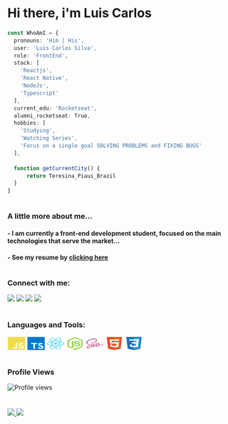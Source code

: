 # Hi there, i'm Luis Carlos


```typescript
const WhoAmI = {
  pronouns: 'Him | His',
  user: 'Luis Carlos Silva',
  role: 'FrontEnd',
  stack: [
    'Reactjs',
    'React Native',
    'NodeJs',
    'Typescript'
  ],
  current_edu: 'Rocketseat',
  alumni_rocketseat: True,
  hobbies: [
    'Studying',
    'Watching Series',
    'Focus on a single goal SOLVING PROBLEMS and FIXING BUGS'
  ],

  function getCurrentCity() {
	  return Teresina_Piaui_Brazil
  }
}
```
#
<h3>A little more about me...</h3>

#### - I am currently a front-end development student, focused on the main technologies that serve the market...

#### - See my resume by <a  target="blank" href="https://www.canva.com/design/DAEtUbyAXUs/Khgmnq93FXMgjaElRgcKaA/view">clicking here</a>


#
<h3>Connect with me:</h3>

<div>
  <a href="https://wa.link/af0wor" target="_blank"><img src="https://img.shields.io/badge/WhatsApp-25D366?style=for-the-badge&logo=whatsapp&logoColor=white"></a>
  <a href="https://instagram.com/luis_carlos__ofc" target="_blank"><img src="https://img.shields.io/badge/-Instagram-%23E4405F?style=for-the-badge&logo=instagram&logoColor=white" target="_blank"></a>
  <a href = "mailto:luiscarlossilva.dev@gmail.com"><img src="https://img.shields.io/badge/-Gmail-%23333?style=for-the-badge&logo=gmail&logoColor=white" target="_blank"></a>
  <a href="https://www.linkedin.com/in/luis-carlos-silva-8856881b4" target="_blank"><img src="https://img.shields.io/badge/-LinkedIn-%230077B5?style=for-the-badge&logo=linkedin&logoColor=white" target="_blank"></a> 
</div>

#
<h3>Languages and Tools:</h3>

<div style="display: inline_block">
  <img align="center" alt="Rafa-Js" height="30" width="40" src="https://raw.githubusercontent.com/devicons/devicon/master/icons/javascript/javascript-plain.svg">
  <img align="center" alt="Rafa-Ts" height="30" width="40" src="https://raw.githubusercontent.com/devicons/devicon/master/icons/typescript/typescript-plain.svg">
  <img align="center" alt="Rafa-React" height="30" width="40" src="https://raw.githubusercontent.com/devicons/devicon/master/icons/react/react-original.svg">
  <img align="center" alt="Rafa-React" height="30" width="40" src="https://raw.githubusercontent.com/devicons/devicon/master/icons/nodejs/nodejs-original.svg">
  <img align="center" alt="Rafa-React" height="30" width="40" src="https://raw.githubusercontent.com/devicons/devicon/master/icons/sass/sass-original.svg">

    
  <img align="center" alt="Rafa-HTML" height="30" width="40" src="https://raw.githubusercontent.com/devicons/devicon/master/icons/html5/html5-original.svg">
  <img align="center" alt="Rafa-CSS" height="30" width="40" src="https://raw.githubusercontent.com/devicons/devicon/master/icons/css3/css3-original.svg">
</div>

#
<h3 align="left">Profile Views</h3>
<p align="left"><img src="https://komarev.com/ghpvc/?username=LuisCarlosDev&color=green" alt="Profile views" /></p>

#

<div>
  <a href="https://github.com/LuisCarlosDev">
  <img height="180em" src="https://github-readme-stats.vercel.app/api?username=LuisCarlosDev&show_icons=true&theme=dracula&include_all_commits=true&count_private=true"/>
  <img height="180em" src="https://github-readme-stats.vercel.app/api/top-langs/?username=LuisCarlosDev&layout=compact&langs_count=7&theme=dracula"/>
</div>

  

